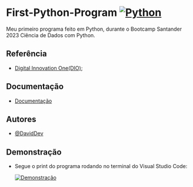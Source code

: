 # First-Python-Program [![Python](https://logos-world.net/wp-content/uploads/2021/10/Python-Logo.png)]()
Meu primeiro programa feito em Python, durante o Bootcamp Santander 2023 Ciência de Dados com Python.

## Referência

 - [Digital Innovation One(DIO)](https://web.dio.me/course/ambiente-de-desenvolvimento-e-primeiros-passos-com-python/learning/1ecc1827-27d0-4395-8bd2-7738e44ae5b3?back=/track/santander-bootcamp-2023-ciencia-de-dados-com-python&tab=undefined&moduleId=undefined);
## Documentação

- [Documentação](https://docs.python.org/pt-br/3/)


## Autores

- [@DavidDev](https://www.github.com/Cigas1)

## Demonstração

- Segue o print do programa rodando no terminal do Visual Studio Code:

  [![Demonstração](https://prnt.sc/lP7a3pVbR1ym)]()

